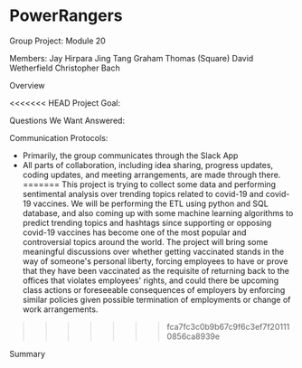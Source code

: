 # PowerRangers
Group Project: Module 20 


Members:
Jay Hirpara
Jing Tang
Graham Thomas (Square)
David Wetherfield
Christopher Bach


Overview

<<<<<<< HEAD
Project Goal:

Questions We Want Answered:

Communication Protocols:
- Primarily, the group communicates through the Slack App
- All parts of collaboration, including idea sharing, progress updates, coding updates, and meeting arrangements, are made through there.
=======
This project is trying to collect some data and performing sentimental analysis over trending topics related to covid-19 and covid-19 vaccines. We will be performing the ETL using python and SQL database, and also coming up with some machine learning algorithms to predict trending topics and hashtags since  supporting or opposing covid-19 vaccines has become one of the most popular and controversial topics around the world. The project will bring some meaningful discussions over whether getting vaccinated stands in the way of someone's personal liberty, forcing employees to have or prove that they have  been vaccinated as the requisite of returning back to the offices that violates employees' rights, and could there be upcoming class actions or foreseeable consequences of employers by enforcing similar policies given possible termination of employments or change of work arrangements.
>>>>>>> fca7fc3c0b9b67c9f6c3ef7f201110856ca8939e







Summary
